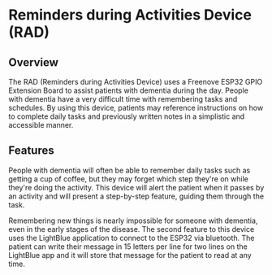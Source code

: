 # Reminders during Activities Device (RAD)

## Overview

The RAD (Reminders during Activities Device) uses a Freenove ESP32 GPIO Extension Board to assist patients with dementia during the day. People with dementia have a very difficult time with 
remembering tasks and schedules. By using this device, patients may reference instructions on how to complete daily tasks and previously written notes in a simplistic and accessible manner.

## Features

People with dementia will often be able to remember daily tasks such as getting a cup of coffee, but they may forget which step they're on while they're doing the activity. 
This device will alert the patient when it passes by an activity and will present a step-by-step feature, guiding them through the task.

Remembering new things is nearly impossible for someone with dementia, even in the early stages of the disease. The second feature to this device uses the LightBlue application to connect to the ESP32
via bluetooth. The patient can write their message in 15 letters per line for two lines on the LightBlue app and it will store that message for the patient to read at any time.

